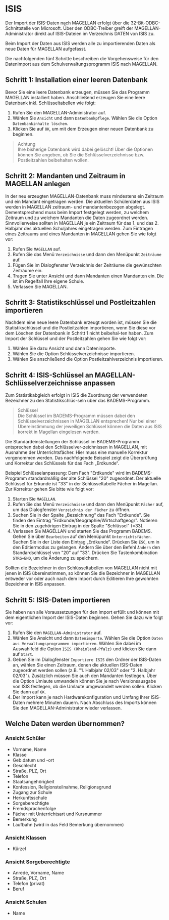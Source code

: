 # ISIS

Der Import der ISIS-Daten nach MAGELLAN erfolgt über die 32-Bit-ODBC-Schnittstelle von Microsoft. Über den ODBC-Treiber greift der MAGELLAN-Administrator direkt auf ISIS-Dateien im Verzeichnis DATEN von ISIS zu.

Beim Import der Daten aus ISIS werden alle zu importierenden Daten als neue Daten für MAGELLAN aufgefasst. 

Die nachfolgenden fünf Schritte beschreiben die Vorgehensweise für den Datenimport aus dem Schulverwaltungsprogramm ISIS nach MAGELLAN.


## Schritt 1: Installation einer leeren Datenbank

Bevor Sie eine leere Datenbank erzeugen, müssen Sie das Programm MAGELLAN installiert haben. Anschließend erzeugen Sie eine leere Datenbank inkl. Schlüsseltabellen wie folgt:
1.	Rufen Sie den MAGELLAN-Administrator auf.
2.	Wählen Sie ```Ansicht``` und dann ```Datenbankpflege```. Wählen Sie die Option ```Datenbankinhalte löschen```.
3.	Klicken Sie auf ```OK```, um mit dem Erzeugen einer neuen Datenbank zu beginnen. 

>Achtung<br/>
Ihre bisherige Datenbank wird dabei gelöscht! Über die Optionen können Sie angeben, ob Sie die Schlüsselverzeichnisse bzw. Postleitzahlen beibehalten wollen.

## Schritt 2: Mandanten und Zeitraum in MAGELLAN anlegen

In der neu erzeugten MAGELLAN-Datenbank muss mindestens ein Zeitraum und ein Mandant eingetragen werden. Die aktuellen Schülerdaten aus ISIS werden in MAGELLAN zeitraum- und mandantenbezogen abgelegt. Dementsprechend muss beim Import festgelegt werden, zu welchem Zeitraum und zu welchem Mandanten die Daten zugeordnet werden. Sinnvollerweise sollten in MAGELLAN je ein Zeitraum für das 1. und das 2. Halbjahr des aktuellen Schuljahres eingetragen werden. Zum Eintragen eines Zeitraums und eines Mandanten in MAGELLAN gehen Sie wie folgt vor:
1.	Rufen Sie ```MAGELLAN``` auf.
2.	Rufen Sie das Menü ```Verzeichnisse``` und dann den Menüpunkt ```Zeiträume``` auf.
3.	Fügen Sie im Dialogfenster Verzeichnis der Zeiträume die gewünschten Zeiträume ein.
4.	Tragen Sie unter Ansicht und dann Mandanten einen Mandanten ein. Die ist im Regelfall Ihre eigene Schule.
5.	Verlassen Sie MAGELLAN.


## Schritt 3: Statistikschlüssel und Postleitzahlen importieren

Nachdem eine neue leere Datenbank erzeugt worden ist, müssen Sie die Statistikschlüssel und die Postleitzahlen importieren, wenn Sie diese vor dem Löschen der Datenbank in Schritt 1 nicht beibehal-ten haben. Zum Import der Schlüssel und der Postleitzahlen gehen Sie wie folgt vor:
1.	Wählen Sie dazu Ansicht und dann Datenimporte. 
2.	Wählen Sie die Option Schlüsselverzeichnisse importieren.
3.	Wählen Sie anschließend die Option Postleitzahlverzeichnis importieren.

## Schritt 4: ISIS-Schlüssel an MAGELLAN-Schlüsselverzeichnisse anpassen

Zum Statistikabgleich erfolgt in ISIS die Zuordnung der verwendeten Bezeichner zu den Statistikschlüs-seln über das BADEMS-Programm. 
>Schlüssel	<br/>
Die Schlüssel im BADEMS-Programm müssen dabei den Schlüsselverzeichnissen in MAGELLAN entsprechen! Nur bei einer Übereinstimmung der jeweiligen Schlüssel können die Daten aus ISIS korrekt in Magellan eingelesen werden.

Die Standardeinstellungen der Schlüssel im BADEMS-Programm entsprechen dabei den Schlüsselver-zeichnissen in MAGELLAN, mit Ausnahme der Unterrichtsfächer. Hier muss eine manuelle Korrektur vorgenommen werden. Das nachfolgende Beispiel zeigt die Überprüfung und Korrektur des Schlüssels für das Fach „Erdkunde“.

Beispiel Schlüsselanpassung: Dem Fach "Erdkunde" wird im BADEMS-Programm standardmäßig der alte Schlüssel "20" zugeordnet. Der aktuelle Schlüssel für Erkunde ist "33" in der Schlüsseltabelle Fächer in Magellan. Zur Korrektur gehen Sie bitte wie folgt vor:

1.	Starten Sie ```MAGELLAN```.
2.	Rufen Sie das Menü ```Verzeichnisse``` und dann den Menüpunkt ```Fächer``` auf, um das Dialogfenster ```Verzeichnis der Fächer``` zu öffnen.
3.	Suchen Sie in der Spalte „Bezeichnung“ das Fach "Erdkunde". Sie finden den Eintrag "Erdkunde/Geographie/Wirtschaftgeogr". Notieren Sie in den zugehörigen Eintrag in der Spalte "Schlüssel" (=33).
4.	Verlassen Sie MAGELLAN und starten Sie das Programm BADEMS. Gehen Sie über ```Bearbeiten``` auf den Menüpunkt ```Unterrichtsfächer```. Suchen Sie in der Liste den Eintrag „Erdkunde“. Drücken Sie ```ESC```, um in den Editiermodus zu gelangen. Ändern Sie über den Befehl ```Ändern``` den Standardschlüssel von "20" auf "33". Drücken Sie Tastenkombination ```STRG+END```, um die Änderung zu speichern.

Sollten die Bezeichner in den Schlüsseltabellen von MAGELLAN nicht mit jenen in ISIS übereinstimmen, so können Sie die Bezeichner in MAGELLAN entweder vor oder auch nach dem Import durch Editieren Ihre gewohnten Bezeichner in ISIS anpassen.

## Schritt 5: ISIS-Daten importieren

Sie haben nun alle Voraussetzungen für den Import erfüllt und können mit dem eigentlichen Import der ISIS-Daten beginnen. Gehen Sie dazu wie folgt vor:
1.	Rufen Sie den ```MAGELLAN-Administrator``` auf.
2.	Wählen Sie Ansicht und dann ```Datenimporte```. Wählen Sie die Option ```Daten aus Verwaltungsprogrammen importieren```. Wählen Sie dabei im Auswahlfeld die Option ```ISIS (Rheinland-Pfalz)``` und klicken Sie dann auf ```Start```.
3.	Geben Sie im Dialogfenster ```Importiere ISIS``` den Ordner der ISIS-Daten an, wählen Sie einen Zeitraum, denen die aktuellen ISIS-Daten zugeordnet werden sollen (z.B. "1. Halbjahr 02/03" oder "2. Halbjahr 02/03"). Zusätzlich müssen Sie auch den Mandanten festlegen. Über die Option Umlaute umwandeln können Sie je nach Versionsausgabe von ISIS festlegen, ob die Umlaute umgewandelt werden sollen. Klicken Sie dann auf ```OK```.
4.	Der Import kann je nach Hardwarekonfiguration und Umfang Ihrer ISIS-Daten mehrere Minuten dauern. Nach Abschluss des Imports können Sie den MAGELLAN-Administrator wieder verlassen.

## Welche Daten werden übernommen?

### Ansicht Schüler
* Vorname, Name
* Klasse
* Geb.datum und -ort
* Geschlecht
* Straße, PLZ, Ort
* Telefon
* Staatsangehörigkeit
* Konfession, Religionsteilnahme, Religionsgrund
* Zugang zur Schule
* Herkunftsschule
* Sorgeberechtigte
* Fremdsprachenfolge
* Fächer mit Unterrichtsart und Kursnummer
* Bemerkung
* Laufbahn (wird in das Feld Bemerkung übernommen)

### Ansicht Klassen
* Kürzel

### Ansicht Sorgeberechtigte
* Anrede, Vorname, Name
* Straße, PLZ, Ort
* Telefon (privat)
* Beruf


### Ansicht Schulen
* Name




